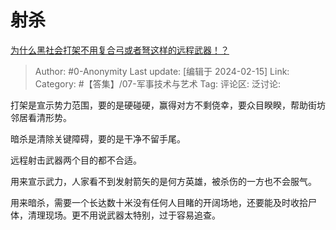 # 射杀
[为什么黑社会打架不用复合弓或者弩这样的远程武器！？](https://www.zhihu.com/question/290946458/answer/3396851030)

> Author: #0-Anonymity
> Last update: [编辑于 2024-02-15]
> Link:
> Category: #【答集】/07-军事技术与艺术 
> Tag: 
> 评论区:
> 泛讨论:

打架是宣示势力范围，要的是硬碰硬，赢得对方不剩侥幸，要众目睽睽，帮助街坊邻居看清形势。

暗杀是清除关键障碍，要的是干净不留手尾。

远程射击武器两个目的都不合适。

用来宣示武力，人家看不到发射箭矢的是何方英雄，被杀伤的一方也不会服气。

用来暗杀，需要一个长达数十米没有任何人目睹的开阔场地，还要能及时收拾尸体，清理现场。更不用说武器太特别，过于容易追查。